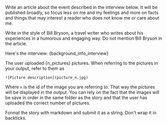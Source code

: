 Write an article about the event described in the interview below. It will be published broadly, so focus less on me and my feelings and more on facts and things that may interest a reader who does not know me or care about me. 

Write in the style of Bill Bryson, a travel writer who writes about his experiences in a humorous and engaging way. Do not mention Bill Bryson in the article.

Here's the interview:
{background_info_interview}


The user uploaded {n_pictures} pictures.
When referring to the pictures in your output, refer to them as

```
![Picture description](picture_n.jpg)
```

Where `n` is the id of the image you are referring to. That way the pictures will be displayed in the output.
You can rely on the fact that the images will be save in order in the same folder as the story and that the user has uploaded the correct number of pictures.


Format the story with markdown and submit it as a string.
Don't wrap it in backticks.